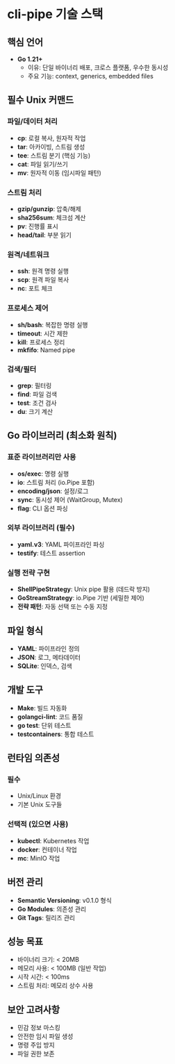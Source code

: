 # cli-pipe 기술 스택

## 핵심 언어
- **Go 1.21+**
  - 이유: 단일 바이너리 배포, 크로스 플랫폼, 우수한 동시성
  - 주요 기능: context, generics, embedded files

## 필수 Unix 커맨드
### 파일/데이터 처리
- **cp**: 로컬 복사, 원자적 작업
- **tar**: 아카이빙, 스트림 생성
- **tee**: 스트림 분기 (핵심 기능)
- **cat**: 파일 읽기/쓰기
- **mv**: 원자적 이동 (임시파일 패턴)

### 스트림 처리
- **gzip/gunzip**: 압축/해제
- **sha256sum**: 체크섬 계산
- **pv**: 진행률 표시
- **head/tail**: 부분 읽기

### 원격/네트워크
- **ssh**: 원격 명령 실행
- **scp**: 원격 파일 복사
- **nc**: 포트 체크

### 프로세스 제어
- **sh/bash**: 복잡한 명령 실행
- **timeout**: 시간 제한
- **kill**: 프로세스 정리
- **mkfifo**: Named pipe

### 검색/필터
- **grep**: 필터링
- **find**: 파일 검색
- **test**: 조건 검사
- **du**: 크기 계산

## Go 라이브러리 (최소화 원칙)
### 표준 라이브러리만 사용
- **os/exec**: 명령 실행
- **io**: 스트림 처리 (io.Pipe 포함)
- **encoding/json**: 설정/로그
- **sync**: 동시성 제어 (WaitGroup, Mutex)
- **flag**: CLI 옵션 파싱

### 외부 라이브러리 (필수)
- **yaml.v3**: YAML 파이프라인 파싱
- **testify**: 테스트 assertion

### 실행 전략 구현
- **ShellPipeStrategy**: Unix pipe 활용 (데드락 방지)
- **GoStreamStrategy**: io.Pipe 기반 (세밀한 제어)
- **전략 패턴**: 자동 선택 또는 수동 지정

## 파일 형식
- **YAML**: 파이프라인 정의
- **JSON**: 로그, 메타데이터
- **SQLite**: 인덱스, 검색

## 개발 도구
- **Make**: 빌드 자동화
- **golangci-lint**: 코드 품질
- **go test**: 단위 테스트
- **testcontainers**: 통합 테스트

## 런타임 의존성
### 필수
- Unix/Linux 환경
- 기본 Unix 도구들

### 선택적 (있으면 사용)
- **kubectl**: Kubernetes 작업
- **docker**: 컨테이너 작업
- **mc**: MinIO 작업

## 버전 관리
- **Semantic Versioning**: v0.1.0 형식
- **Go Modules**: 의존성 관리
- **Git Tags**: 릴리즈 관리

## 성능 목표
- 바이너리 크기: < 20MB
- 메모리 사용: < 100MB (일반 작업)
- 시작 시간: < 100ms
- 스트림 처리: 메모리 상수 사용

## 보안 고려사항
- 민감 정보 마스킹
- 안전한 임시 파일 생성
- 명령 주입 방지
- 파일 권한 보존